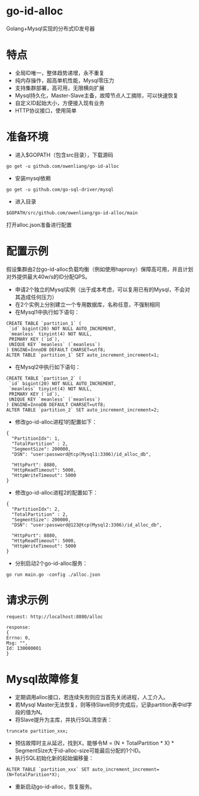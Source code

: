 # go-id-alloc
Golang+Mysql实现的分布式ID发号器

# 特点
* 全局ID唯一，整体趋势递增，永不重复
* 纯内存操作，超高单机性能，Mysql零压力
* 支持集群部署，高可用，无限横向扩展
* Mysql持久化，Master-Slave主备，故障节点人工摘除，可以快速恢复
* 自定义ID起始大小，方便接入现有业务
* HTTP协议接口，使用简单

# 准备环境
* 进入$GOPATH（包含src目录），下载源码
```
go get -u github.com/owenliang/go-id-alloc
```
* 安装mysql依赖
```
go get -u github.com/go-sql-driver/mysql
```
* 进入目录
```
$GOPATH/src/github.com/owenliang/go-id-alloc/main
```
打开alloc.json准备进行配置

# 配置示例
假设集群由2台go-id-alloc负载均衡（例如使用haproxy）保障高可用，并且计划对外提供最大40w/s的ID分配QPS。
* 申请2个独立的Mysql实例（出于成本考虑，可以复用已有的Mysql，不会对其造成任何压力）
* 在2个实例上分别建立一个专用数据库，名称任意，不强制相同
* 在Mysql1中执行如下语句：
```
CREATE TABLE `partition_1` (
 `id` bigint(20) NOT NULL AUTO_INCREMENT,
 `meanless` tinyint(4) NOT NULL,
 PRIMARY KEY (`id`),
 UNIQUE KEY `meanless` (`meanless`)
) ENGINE=InnoDB DEFAULT CHARSET=utf8;
ALTER TABLE `partition_1` SET auto_increment_increment=1;
```
* 在Mysql2中执行如下语句：
```
CREATE TABLE `partition_2` (
 `id` bigint(20) NOT NULL AUTO_INCREMENT,
 `meanless` tinyint(4) NOT NULL,
 PRIMARY KEY (`id`),
 UNIQUE KEY `meanless` (`meanless`)
) ENGINE=InnoDB DEFAULT CHARSET=utf8;
ALTER TABLE `partition_2` SET auto_increment_increment=2;
```
* 修改go-id-alloc进程1的配置如下：
```
{
  "PartitionIdx": 1,
  "TotalPartition" : 2,
  "SegmentSize": 200000,
  "DSN": "user:password@tcp(Mysql1:3306)/id_alloc_db",

  "HttpPort": 8880,
  "HttpReadTimeout": 5000,
  "HttpWriteTimeout": 5000
}
```
* 修改go-id-alloc进程2的配置如下：
```
{
  "PartitionIdx": 2,
  "TotalPartition" : 2,
  "SegmentSize": 200000,
  "DSN": "user:password@123@tcp(Mysql2:3306)/id_alloc_db",

  "HttpPort": 8880,
  "HttpReadTimeout": 5000,
  "HttpWriteTimeout": 5000
}
```
* 分别启动2个go-id-alloc服务：
```
go run main.go -config ./alloc.json
```

# 请求示例
```
request: http://localhost:8880/alloc

response:
{
Errno: 0,
Msg: "",
Id: 130000001
}
```

# Mysql故障修复

* 定期调用alloc接口，若连续失败则应当首先关闭进程，人工介入。
* 若Mysql Master无法恢复，则等待Slave同步完成后，记录partition表中id字段的值为N。
* 将Slave提升为主库，并执行SQL清空表：
```
truncate partition_xxx;
```
* 预估故障时主从延迟，找到X，能够令M = (N + TotalPartition * X) * SegmentSize大于id-alloc-size可能最后分配的1个ID。
* 执行SQL初始化新的起始偏移量：
```
ALTER TABLE `partition_xxx` SET auto_increment_increment=(N+TotalParition*X);
```
* 重新启动go-id-alloc，恢复服务。


